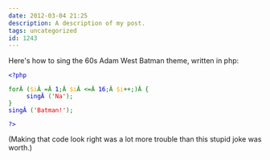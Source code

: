 ```yaml
---
date: 2012-03-04 21:25
description: A description of my post.
tags: uncategorized
id: 1243
---
```

Here's how to sing the 60s Adam West Batman theme, written in php:
<!--more-->
<pre class="source-code"><code><span style="color: #000000;"><span style="color: #0000bb;">&lt;?php</span></span>

<span style="color: #007700;">forÂ (<span style="color:orange">$i</span>Â =Â <span style="color: #0000bb;">1</span><span style="color: #007700;">;Â <span style="color:orange">$i</span>Â &lt;=Â <span style="color: #0000bb;">16</span><span style="color: #007700;">;Â <span style="color:orange">$i</span>++;)Â {
<span style="color: #0000bb; margin-left:3em;">singÂ </span><span style="color: #007700;">(</span><span style="color: #dd0000;">'Na'</span><span style="color: #007700;">);
}
</span><span style="color: #0000bb;">singÂ </span><span style="color: #007700;">(</span><span style="color: #dd0000;">'Batman!'</span><span style="color: #007700;">);</span>

<span style="color: #0000bb;">?&gt;</span></code></pre>

(Making that code look right was a lot more trouble than this stupid joke was worth.)